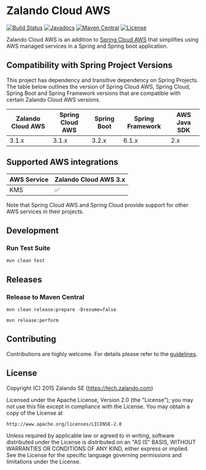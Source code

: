 # Zalando Cloud AWS

[![Build Status](https://github.com/zalando/spring-cloud-config-aws-kms/actions/workflows/maven.yml/badge.svg?branch=master)](https://github.com/zalando/spring-cloud-config-aws-kms/actions/workflows/maven-build.yml)
[![Javadocs](http://javadoc.io/badge/org.zalando/spring-cloud-config-aws-kms.svg?color=blue)](http://javadoc.io/doc/org.zalando/spring-cloud-config-aws-kms)
[![Maven Central](https://img.shields.io/maven-central/v/org.zalando/spring-cloud-config-aws-kms.svg)](https://maven-badges.herokuapp.com/maven-central/org.zalando/spring-cloud-config-aws-kms)
[![License](https://img.shields.io/badge/license-Apache_2.0-blue.svg)](https://raw.githubusercontent.com/zalando-incubator/aws-support-spring-boot-starter/master/LICENSE)

Zalando Cloud AWS is an addition to [Spring Cloud AWS](https://github.com/awspring/spring-cloud-aws) that simplifies using AWS managed services in a Spring and Spring boot application.

## Compatibility with Spring Project Versions

This project has dependency and transitive dependency on Spring Projects. The table below outlines the version of Spring Cloud AWS, Spring Cloud, Spring Boot and Spring Framework versions that are compatible with certain Zalando Cloud AWS versions.

| Zalando Cloud AWS | Spring Cloud AWS | Spring Boot | Spring Framework | AWS Java SDK |
| ----------------- | ---------------- | ----------- | ---------------- | ------------ |
| 3.1.x             | 3.1.x            | 3.2.x       | 6.1.x            | 2.x          |

## Supported AWS integrations

| AWS Service | Zalando Cloud AWS 3.x | 
| ----------- | --------------------- |
| KMS         | ✅                    |

Note that Spring Cloud AWS and Spring Cloud provide support for other AWS services in their projects.


Development
-----------

### Run Test Suite

    mvn clean test

Releases
--------

### Release to Maven Central

    mvn clean release:prepare -Dresume=false

    mvn release:perform

Contributing
------------

Contributions are highly welcome. For details please refer to the [guidelines](https://github.com/zalando/spring-cloud-config-aws-kms/tree/master/CONTRIBUTING.md).

License
-------

Copyright (C) 2015 Zalando SE (https://tech.zalando.com)

Licensed under the Apache License, Version 2.0 (the "License");
you may not use this file except in compliance with the License.
You may obtain a copy of the License at

    http://www.apache.org/licenses/LICENSE-2.0

Unless required by applicable law or agreed to in writing, software
distributed under the License is distributed on an "AS IS" BASIS,
WITHOUT WARRANTIES OR CONDITIONS OF ANY KIND, either express or implied.
See the License for the specific language governing permissions and
limitations under the License.
